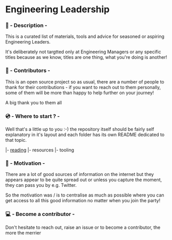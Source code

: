 # Engineering Leadership

### :page_facing_up: - Description -

This is a curated list of materials, tools and advice for seasoned or aspiring Engineering Leaders.

It's deliberately not targtted only at Engineering Managers or any specific titles because as we know, titles are one thing, what you're doing is another!
<br />

### :notebook_with_decorative_cover: - Contributors -

This is an open source project so as usual, there are a number of people to thank for their contributions - if you want to reach out to them personally, some of them will be more than happy to help further on your journey!

A big thank you to them all
<br />

### :cd: - Where to start ? -

Well that's a little up to you :-) the repository itself should be fairly self explanatory in it's layout and each folder has its own README dedicated to that topic. 

|- [reading](/reading/README.md)
|- resources
|- tooling


### :rocket: - Motivation -

There are a lot of good sources of information on the internet but they appears appear to be quite spread out or unless you capture the moment, they can pass you by e.g. Twitter.

So the motivation was / is to centralise as much as possible where you can get access to all this good information no matter when you join the party!

### :computer: - Become a contributor -

Don't hesitate to reach out, raise an issue or to become a contributor, the more the merrier


